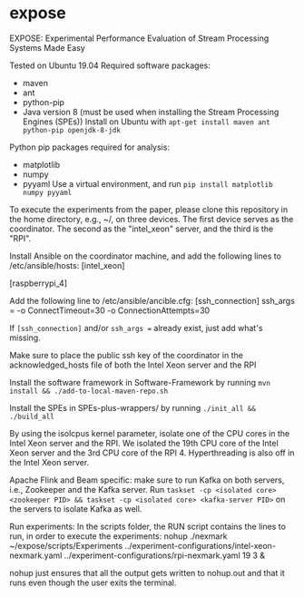 # expose
EXPOSE: Experimental Performance Evaluation of Stream Processing Systems Made Easy

Tested on Ubuntu 19.04
Required software packages:
- maven
- ant
- python-pip
- Java version 8 (must be used when installing the Stream Processing Engines (SPEs))
Install on Ubuntu with `apt-get install maven ant python-pip openjdk-8-jdk`

Python pip packages required for analysis:
- matplotlib
- numpy
- pyyaml
Use a virtual environment, and run `pip install matplotlib numpy pyyaml`


To execute the experiments from the paper, please clone this repository in the home directory, e.g., ~/, on three devices. The first device serves as the coordinator. The second as the "intel_xeon" server, and the third is the "RPI".

Install Ansible on the coordinator machine, and add the following lines to /etc/ansible/hosts:
[intel_xeon]
<IP address of Intel Xeon server>

[raspberrypi_4]
<IP address of RPI>

Add the following line to /etc/ansible/ancible.cfg:
[ssh_connection]
ssh_args = -o ConnectTimeout=30 -o ConnectionAttempts=30

If `[ssh_connection]` and/or `ssh_args =` already exist, just add what's missing.

Make sure to place the public ssh key of the coordinator in the acknowledged_hosts file of both the Intel Xeon server and the RPI

Install the software framework in Software-Framework by running `mvn install && ./add-to-local-maven-repo.sh`

Install the SPEs in SPEs-plus-wrappers/ by running `./init_all && ./build_all`

By using the isolcpus kernel parameter, isolate one of the CPU cores in the Intel Xeon server and the RPI. We isolated the 19th CPU core of the Intel Xeon server and the 3rd CPU core of the RPI 4. Hyperthreading is also off in the Intel Xeon server.

Apache Flink and Beam specific: make sure to run Kafka on both servers, i.e., Zookeeper and the Kafka server. Run `taskset -cp <isolated core> <zookeeper PID> && taskset -cp <isolated core> <kafka-server PID>` on the servers to isolate Kafka as well.

Run experiments:
In the scripts folder, the RUN script contains the lines to run, in order to execute the experiments:
nohup ./nexmark ~/expose/scripts/Experiments ../experiment-configurations/intel-xeon-nexmark.yaml ../experiment-configurations/rpi-nexmark.yaml 19 3 &

nohup just ensures that all the output gets written to nohup.out and that it runs even though the user exits the terminal.

